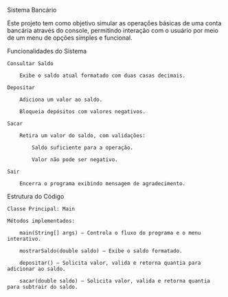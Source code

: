  Sistema Bancário
 
Este projeto tem como objetivo simular as operações básicas de uma conta bancária através do console, permitindo interação com o usuário por meio de um menu de opções simples e funcional.

Funcionalidades do Sistema

    Consultar Saldo

        Exibe o saldo atual formatado com duas casas decimais.

    Depositar

        Adiciona um valor ao saldo.

        Bloqueia depósitos com valores negativos.

    Sacar

        Retira um valor do saldo, com validações:

            Saldo suficiente para a operação.

            Valor não pode ser negativo.

    Sair

        Encerra o programa exibindo mensagem de agradecimento.


Estrutura do Código

    Classe Principal: Main

    Métodos implementados:

        main(String[] args) — Controla o fluxo do programa e o menu interativo.

        mostrarSaldo(double saldo) — Exibe o saldo formatado.

        depositar() — Solicita valor, valida e retorna quantia para adicionar ao saldo.

        sacar(double saldo) — Solicita valor, valida e retorna quantia para subtrair do saldo.

